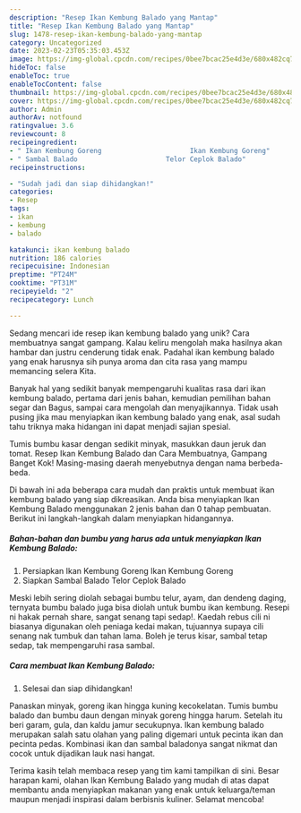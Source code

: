 ```yaml
---
description: "Resep Ikan Kembung Balado yang Mantap"
title: "Resep Ikan Kembung Balado yang Mantap"
slug: 1478-resep-ikan-kembung-balado-yang-mantap
category: Uncategorized
date: 2023-02-23T05:35:03.453Z
image: https://img-global.cpcdn.com/recipes/0bee7bcac25e4d3e/680x482cq70/ikan-kembung-balado-foto-resep-utama.jpg
hideToc: false
enableToc: true
enableTocContent: false
thumbnail: https://img-global.cpcdn.com/recipes/0bee7bcac25e4d3e/680x482cq70/ikan-kembung-balado-foto-resep-utama.jpg
cover: https://img-global.cpcdn.com/recipes/0bee7bcac25e4d3e/680x482cq70/ikan-kembung-balado-foto-resep-utama.jpg
author: Admin
authorAv: notfound
ratingvalue: 3.6
reviewcount: 8
recipeingredient:
- " Ikan Kembung Goreng                      Ikan Kembung Goreng"
- " Sambal Balado                      Telor Ceplok Balado"
recipeinstructions:

- "Sudah jadi dan siap dihidangkan!"
categories:
- Resep
tags:
- ikan
- kembung
- balado

katakunci: ikan kembung balado 
nutrition: 186 calories
recipecuisine: Indonesian
preptime: "PT24M"
cooktime: "PT31M"
recipeyield: "2"
recipecategory: Lunch

---
```





Sedang mencari ide resep ikan kembung balado yang unik? Cara membuatnya sangat gampang. Kalau keliru mengolah maka hasilnya akan hambar dan justru cenderung tidak enak. Padahal ikan kembung balado yang enak harusnya sih punya aroma dan cita rasa yang mampu memancing selera Kita.





Banyak hal yang sedikit banyak mempengaruhi kualitas rasa dari ikan kembung balado, pertama dari jenis bahan, kemudian pemilihan bahan segar dan Bagus, sampai cara mengolah dan menyajikannya. Tidak usah pusing jika mau menyiapkan ikan kembung balado yang enak,      asal sudah tahu triknya maka hidangan ini dapat menjadi sajian spesial.














Tumis bumbu kasar dengan sedikit minyak, masukkan daun jeruk dan tomat. Resep Ikan Kembung Balado dan Cara Membuatnya, Gampang Banget Kok! Masing-masing daerah menyebutnya dengan nama berbeda-beda.






Di bawah ini ada beberapa cara mudah dan praktis untuk membuat ikan kembung balado yang siap dikreasikan. Anda bisa menyiapkan Ikan Kembung Balado menggunakan 2 jenis bahan dan 0 tahap pembuatan. Berikut ini langkah-langkah dalam menyiapkan hidangannya.

<!--inarticleads1-->

##### Bahan-bahan dan bumbu yang harus ada untuk menyiapkan Ikan Kembung Balado:

1. Persiapkan  Ikan Kembung Goreng                      Ikan Kembung Goreng
1. Siapkan  Sambal Balado                      Telor Ceplok Balado


Meski lebih sering diolah sebagai bumbu telur, ayam, dan dendeng daging, ternyata bumbu balado juga bisa diolah untuk bumbu ikan kembung. Resepi ni hakak pernah share, sangat senang tapi sedap!. Kaedah rebus cili ni biasanya digunakan oleh peniaga kedai makan, tujuannya supaya cili senang nak tumbuk dan tahan lama. Boleh je terus kisar, sambal tetap sedap, tak mempengaruhi rasa sambal. 

<!--inarticleads2-->

##### Cara membuat Ikan Kembung Balado:


1. Selesai dan siap dihidangkan!

Panaskan minyak, goreng ikan hingga kuning kecokelatan. Tumis bumbu balado dan bumbu daun dengan minyak goreng hingga harum. Setelah itu beri garam, gula, dan kaldu jamur secukupnya. Ikan kembung balado merupakan salah satu olahan yang paling digemari untuk pecinta ikan dan pecinta pedas. Kombinasi ikan dan sambal baladonya sangat nikmat dan cocok untuk dijadikan lauk nasi hangat. 

Terima kasih telah membaca resep yang tim kami tampilkan di sini. Besar harapan kami, olahan Ikan Kembung Balado yang mudah di atas dapat membantu anda menyiapkan makanan yang enak untuk keluarga/teman maupun menjadi inspirasi dalam berbisnis kuliner. Selamat mencoba!
